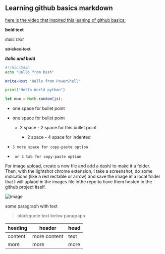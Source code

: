 ## Learning github basics markdown 


[here is the video that inspired this leaning of github basics:
](https://www.youtube.com/watch?v=eJojC3lSkwg)


 **bold text**

*italic text*

~~stricked text~~

***italic and bold***

```bash
#!/bin/bash
echo "Hello from bash"
```

```powershell
Write-Host "Hello from PowerShell"
```

```python
print("Hello World python")
```

```javascript
let num = Math.random(js);
```

  -  one space for bullet point

    
- one space for bullet point

  
  -  2 space - 2 space for this bullet point
 
    
       -  2 space - 4 space for indented
   
         
-     5 more space for copy-paste option

  
-      or 3 tab for copy-paste option

  
For image upload, create a new file and add a dash/ to make it a folder. Then, with the lightshot chrome extension, I take a screenshot, do some indications (like a red rectable or arrow) and save the image in a local folder that I will uplaod in the images file inthe repo to have them hosted in the github project itself.

![image](https://github.com/user-attachments/assets/29cbf938-5552-418d-b4bd-97d96f52b18f)

some paragraph with text
> blockquote text below paragraph


| heading | header | head |
| --- | --- | --- |
| content | more content | text |
| more | more | more |
